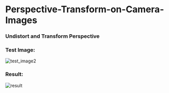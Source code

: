 # Perspective-Transform-on-Camera-Images

### Undistort and Transform Perspective

### Test Image:

![test_image2](https://user-images.githubusercontent.com/34116562/49017274-78515600-f1ae-11e8-81a7-4e37781b156a.png)

### Result:

![result](https://user-images.githubusercontent.com/34116562/49017279-79828300-f1ae-11e8-88f1-b6a09187aa12.png)
